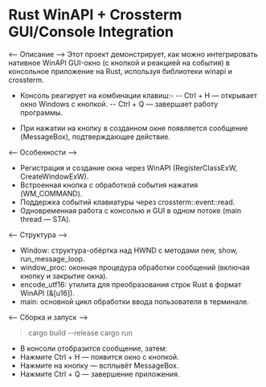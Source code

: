 # Rust WinAPI + Crossterm GUI/Console Integration
<-- Описание -->
 Этот проект демонстрирует, как можно интегрировать нативное WinAPI GUI-окно (с кнопкой и реакцией на события) в консольное приложение на Rust, используя библиотеки winapi и crossterm.

- Консоль реагирует на комбинации клавиш:-
-- Ctrl + H — открывает окно Windows с кнопкой.
-- Ctrl + Q — завершает работу программы.

- При нажатии на кнопку в созданном окне появляется сообщение (MessageBox), подтверждающее действие.

<-- Особенности -->
- Регистрация и создание окна через WinAPI (RegisterClassExW, CreateWindowExW).
- Встроенная кнопка с обработкой события нажатия (WM_COMMAND).
- Поддержка событий клавиатуры через crossterm::event::read.
- Одновременная работа с консолью и GUI в одном потоке (main thread — STA).

<-- Структура -->
- Window: структура-обёртка над HWND с методами new, show, run_message_loop.
- window_proc: оконная процедура обработки сообщений (включая кнопку и закрытие окна).
- encode_utf16: утилита для преобразования строк Rust в формат WinAPI (&[u16]).
- main: основной цикл обработки ввода пользователя в терминале.

<-- Сборка и запуск -->
> cargo build --release
> cargo run

- В консоли отобразится сообщение, затем:
- Нажмите Ctrl + H — появится окно с кнопкой.
- Нажмите на кнопку — всплывёт MessageBox.
- Нажмите Ctrl + Q — завершение приложения.
